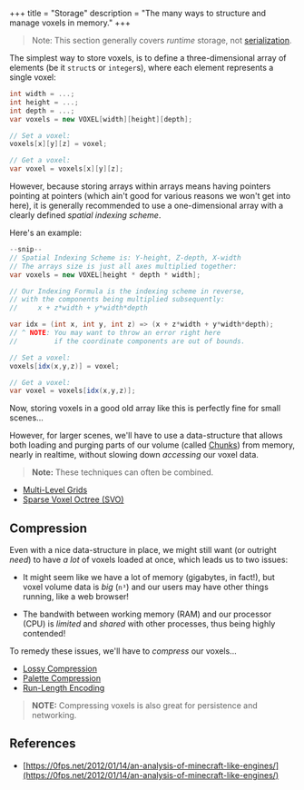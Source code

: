 +++
title = "Storage"
description = "The many ways to structure and manage voxels in memory."
+++

> Note: This section generally covers *runtime* storage, not [serialization](/wiki/serialization).

The simplest way to store voxels, is to define a three-dimensional array of elements (be it `struct`s or `integer`s), where each element represents a single voxel:

```c#
int width = ...;
int height = ...;
int depth = ...;
var voxels = new VOXEL[width][height][depth];

// Set a voxel:
voxels[x][y][z] = voxel;

// Get a voxel:
var voxel = voxels[x][y][z];
```

However, because storing arrays within arrays means having pointers pointing at pointers (which ain't good for various reasons we won't get into here), it is generally recommended to use a one-dimensional array with a clearly defined *spatial indexing scheme*.

Here's an example:

```c#
--snip--
// Spatial Indexing Scheme is: Y-height, Z-depth, X-width
// The arrays size is just all axes multiplied together:
var voxels = new VOXEL[height * depth * width];

// Our Indexing Formula is the indexing scheme in reverse,
// with the components being multiplied subsequently:
//     x + z*width + y*width*depth

var idx = (int x, int y, int z) => (x + z*width + y*width*depth);
// ^ NOTE: You may want to throw an error right here
//         if the coordinate components are out of bounds.

// Set a voxel:
voxels[idx(x,y,z)] = voxel;

// Get a voxel:
var voxel = voxels[idx(x,y,z)];
```

Now, storing voxels in a good old array like this is perfectly fine for small scenes...

However, for larger scenes, we'll have to use a data-structure that allows both loading and purging parts of our volume (called [Chunks](/wiki/storage/chunking)) from memory, nearly in realtime, without slowing down *accessing* our voxel data.

> **Note:** These techniques can often be combined.

- [Multi-Level Grids](/wiki/storage/multi-level-grid)
- [Sparse Voxel Octree (SVO)](/wiki/storage/sparse-voxel-octree)

## Compression

Even with a nice data-structure in place, we might still want (or outright *need*) to have *a lot* of voxels loaded at once, which leads us to two issues:

- It might seem like we have a lot of memory (gigabytes, in fact!), but voxel volume data is *big* (`n³`) and our users may have other things running, like a web browser!

- The bandwith between working memory (RAM) and our processor (CPU) is *limited* and *shared* with other processes, thus being highly contended!

To remedy these issues, we'll have to *compress* our voxels...

- [Lossy Compression](/wiki/storage/lossy-compression)
- [Palette Compression](/wiki/storage/palette-compression)
- [Run-Length Encoding](/wiki/storage/run-length-encoding)

> **NOTE:** Compressing voxels is also great for persistence and networking.

## References

- [https://0fps.net/2012/01/14/an-analysis-of-minecraft-like-engines/](https://0fps.net/2012/01/14/an-analysis-of-minecraft-like-engines/)
